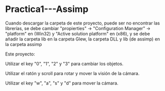 # Practica1---Assimp
Cuando descargar la carpeta de este proyecto, puede ser no encontrar las librerías, se debe cambiar "propierties" -> "Configuration Manager" -> "platform" en (Win32) y "Active solution platform" en (x86), y se debe añadir la carpeta lib en la carpeta Glew, la carpeta DLL y lib (de assimp) en la carpeta assimp

Este proyecto:

Utilizar el key "0", "1", "2" y "3" para cambiar los objetos.

Utilizar el ratón y scroll para rotar y mover la visión de la cámara.

Utilizar el key "w", "a", "s" y "d" para mover la cámara.
